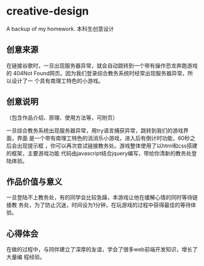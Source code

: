 # creative-design

A backup of my homework. 本科生创意设计

## 创意来源

在链接谷歌时，一旦出现服务器异常，就会自动跳转到一个带有操作恐龙奔跑游戏的
404Not Found网页。因为我们登录综合教务系统时经常出现服务器异常，所以设计了一
个具有南理工特色的小游戏。

## 创意说明

（包含作品介绍、原理、使用方法等，可附页）

一旦综合教务系统出现服务器异常，用try语言捕获异常，跳转到我们的游戏界面，界面
是一个带有南理工特色的消消乐小游戏，进入后有倒计时功能，60秒之后会出现提示框
，你可以再次尝试链接教务处。游戏整体使用了以html和css搭建的框架，主要游戏功能
代码由javascript结合jquery编写，带给你清新的教务处登陆体验。

## 作品价值与意义

一旦登陆不上教务处，有的同学会比较急躁，本游戏让他在缓解心情的同时等待链接教
务处，为了防止沉迷，时间设为1分钟，在玩游戏的过程中获得最佳的等待体验。

## 心得体会
在做的过程中，与同伴建立了深厚的友谊，学会了很多web前端开发知识，增长了大量编
程经验。


